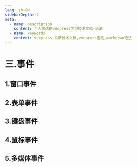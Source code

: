 ```yaml
---
lang: zh-CN
sidebarDepth: 2
meta:
  - name: description
    content: 个人总结的vuepress学习技术文档-语法
  - name: keywords
    content: vuepress,最新技术文档,vuepress语法,markdown语法
---
```


# 三.事件

## 1.窗口事件

## 2.表单事件

## 3.键盘事件

## 4.鼠标事件

## 5.多媒体事件
